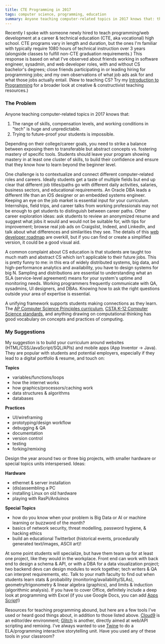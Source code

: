 ```yaml
---
title: CTE Programming in 2017
tags: computer science, programming, education
summary: Anyone teaching computer-related topics in 2017 knows that: the range of skills, compensation levels, and working conditions in "tech" is huge and unpredictable; and, trying to future-proof your students is impossible.
---
```


Recently I spoke with someone newly hired to teach programming/web development at a career & technical education (CTE, aka vocational) high school. CTE programs vary in length and duration, but the ones I'm familiar with typically require 1080 hours of technical instruction over 3 years (alongside classes to fulfill non-CTE graduation requirements.) This response is based on what I've observed about friends working in software engineer, sysadmin, and web developer roles, with and without CS bachelor's degrees; close friends participating in or leading hiring for programming jobs; and my own observations of what job ads ask for and what those jobs actually entail. (New to teaching CS? Try my [Introduction to Programming]({filename}/posts/2017-07-17-intro-to-programming.md) for a broader look at creative & constructivist teaching resources.)

### The Problem

Anyone teaching computer-related topics in 2017 knows that:

1. The range of skills, compensation levels, and working conditions in "tech" is huge and unpredictable.
2. Trying to future-proof your students is impossible.

<!--more-->
Depending on their college/career goals, you need to strike a balance between exposing them to transferable but abstract concepts vs. fostering mastery of specific tools. Students should leave your program showing mastery in at least one cluster of skills, to build their confidence and ensure that they know how to learn beyond the beginner level.

One challenge is to contextualize and connect different computer-related roles and careers. Ideally students get a taste of multiple fields but end up clear that different job titles/paths go with different daily activities, salaries, business sectors, and educational requirements. An Oracle DBA leads a different life than an iOS designer or an embedded systems engineer. Keeping an eye on the job market is essential input for your curriculum. Internships, field trips, and career talks from working professionals may not be enough to get students to distinguish between career paths. Other career exploration ideas: ask students to review an anonymized resume and suggest what jobs it would and would not be suitable for, with tips for improvement; browse real job ads on Craigslist, Indeed, and LinkedIn, and talk about what differences and similarities they see. The details of this [web developer roadmap](https://github.com/kamranahmedse/developer-roadmap) are overkill, but if you can find or create a simplified version, it could be a good visual aid.

A common complaint about CS education is that students are taught too much math and abstract CS which isn't applicable to their future jobs. This is pretty funny to me: in this era of widely distributed systems, big data, and high-performance analytics and availability, you have to design systems for big N. Sampling and distributions are essential to understanding what an SLA (service-level agreement) means for your system's uptime and monitoring needs. Working programmers frequently communicate with QA, sysadmins, UI designers, and DBAs. Knowing how to ask the right questions outside your area of expertise is essential.

A unifying framework supports students making connections as they learn. The [AP Computer Science Principles curriculum](https://apstudent.collegeboard.org/apcourse/ap-computer-science-principles), [CSTA K-12 Computer Science standards](https://www.csteachers.org/page/standards), and anything drawing on computational thinking has good vocabulary on concepts and practices of computing.
<!-- (Curious about computational thinking? Here's my take on it.) -->

### My Suggestions
My suggestion is to build your curriculum around websites (HTML/CSS/JavaScript/SQL/APIs) and mobile apps (App Inventor -> Java). They are popular with students and potential employers, especially if they lead to a digital portfolio & resume, and touch on:

**Topics**

* variables/functions/loops
* how the internet works
* how graphics/processors/caching work
* data structures & algorithms
* databases

**Practices**

* UI/wireframing
* prototyping/design workflow
* debugging & QA
* documentation
* version control
* testing
* forking/remixing

Design the year around two or three big projects, with smaller hardware or special topics units interspersed. Ideas:

**Hardware**

* ethernet & server installation
* (dis)assembling a PC
* installing Linux on old hardware
* playing with RasPi/Arduinos

**Special Topics**

* how do you know when your problem is Big Data or AI or machine learning or buzzword of the month?
* basics of network security, threat modelling, password hygiene, & hacking ethics
* build an educational Twitterbot (historical events, procedurally generated text/images, ASCII art)!

At some point students will specialize, but have them team up for at least one project, like they would in the workplace. Front end can work with back end to design a schema & API, or with a DBA for a data visualization project; two backend devs can design modules to work together; tech writers & QA can interpret requirements, etc. Talk to your math faculty to find out when students learn stats & probability (monitoring/availability/SLAs), geometry/trigonometry & linear algebra (graphics), and limits & induction (algorithmic analysis). If you have to cover Office, definitely include a deep look at programming with Excel (if you use Google Docs, you can add [Apps Script](https://developers.google.com/apps-script/)!)

Resources for teaching programming abound, but here are a few tools I've used or heard good things about, in addition to those listed above. [Cloud9](https://c9.io/) is an editor/dev environment; [Glitch](https://glitch.com/) is another, directly aimed at web/API scripting and remixing. I've always wanted to use [Twine](https://twinery.org/) to do a ELA/programming interactive storytelling unit. Have you used any of these tools in your classroom?
